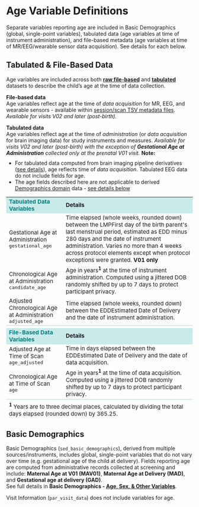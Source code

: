# Age Variable Definitions

Separate variables reporting age are included in Basic Demographics (global, single-point variables), tabulated data (age variables at time of instrument administration), and file-based metadata (age variables at time of MR/EEG/wearable sensor data acquisition). See details for each below.

## Tabulated & File-Based Data

Age variables are included across both **[raw file-based](../datacuration/file-based-data.md#raw-bids)** and **[tabulated](../datacuration/phenotypes.md)** datasets to describe the child’s age at the time of data collection.


<i class="fa-solid fa-folder-open"></i> <b>File-based data</b><br>
Age variables reflect age at the time of <i>data acquisition</i> for MR, EEG, and wearable sensors - available within <a href="../../datacuration/file-based-data/#participant-session-scan-level-data">session/scan TSV metadata files</a>. <i>Available for visits V02 and later (post-birth).</i>

<i class="fa-solid fa-table"></i> <b>Tabulated data</b><br>
Age variables reflect age at the time of <i>administration</i> (or <i>data acquisition</i> for brain imaging data) for study instruments and measures. <i>Available for visits V02 and later (post-birth) with the exception of <b>Gestational Age at Administration</b> collected only at the prenatal V01 visit.</i> **Note:**
<ul style="margin-top: -4px;">
<li>For tabulated data computed from brain imaging pipeline derivatives (<a href="../../datacuration/overview/#warning" target="_blank">see details</a>), age reflects time of <i>data acquisition</i>. Tabulated EEG data do not include fields for age.</li> 
<li>The age fields described here are not applicable to derived <a href="../#demo" target="_blank">Demographics domain</a> data - <a href="#basic-demographics">see details below</a></li>
</ul>

<table class="compact-table-no-vertical-lines" style="width: 100%; border-collapse: collapse; table-layout: fixed; font-size: 15px;">
<tbody>
<tr style="background-color: #009e9e34;">
  <td style="color: teal;"><i class="fa-solid fa-table"></i> <b>Tabulated Data Variables</b></td>
  <td><b>Details</b></td>
</tr>
<tr>
<td>Gestational Age at Administration<br><code>gestational_age</code></td>
<td style="word-wrap: break-word; white-space: normal;">
  Time elapsed (whole weeks, rounded down) between the  
  <span class="tooltip tooltip-left">LMP<span class="tooltiptext">First day of the birth parent's last menstrual period, estimated as EDD minus 280 days</span></span> and the date of instrument administration. Varies no more than 4 weeks across protocol elements except when protocol exceptions were granted. <b>V01 only</b>
</td>
</tr>
<tr>
<td>Chronological Age at Administration<br><code>candidate_age</code></td>
<td style="word-wrap: break-word; white-space: normal;">
  Age in years<sup><b>1</b></sup> at the time of instrument administration. Computed using a jittered DOB randomly shifted by up to 7 days to protect participant privacy.
</td>
</tr>
<tr>
<td>Adjusted Chronological Age at Administration<br><code>adjusted_age</code></td>
<td style="word-wrap: break-word; white-space: normal;">
  Time elapsed (whole weeks, rounded down) between the 
  <span class="tooltip">EDD<span class="tooltiptext">Estimated Date of Delivery</span></span> 
  and the date of instrument administration.
</td>
</tr>
<tr><td colspan="2" style="border-top: 2px solid #cce7e7;"></td></tr>

<tr style="background-color: #009e9e34;">
  <td style="color: teal;"><i class="fa-solid fa-folder-open"></i> <b>File-Based Data Variables</b></td>
  <td><b>Details</b></td>
</tr>
<tr>
<td>Adjusted Age at Time of Scan<br><code>age_adjusted</code></td>
<td style="word-wrap: break-word; white-space: normal;">
  Time in days elapsed between the 
  <span class="tooltip">EDD<span class="tooltiptext">Estimated Date of Delivery</span></span> 
  and the date of data acquisition.
</td>
</tr>
<tr>
<td>Chronological Age at Time of Scan<br><code>age</code></td>
<td style="word-wrap: break-word; white-space: normal;">
  Age in years<sup><b>1</b></sup> at the time of data acquisition. Computed using a jittered DOB randomly shifted by up to 7 days to protect participant privacy.
</td>
</tr>
</tbody>
<tfoot>
<tr>
  <td colspan="2" style="word-wrap: break-word; white-space: normal; border-top: 2px solid #cce7e7; padding-top: 6px;">
    <sup><b>1</b></sup> Years are to three decimal places, calculated by dividing the total days elapsed (rounded down) by 365.25.
  </td>
</tr>
</tfoot>
</table>


## Basic Demographics

Basic Demographics (`sed_basic_demographics`), derived from multiple sources/instruments, includes global, single-point variables that do not vary over time (e.g. gestational age of the child at delivery). Fields reporting age are computed from administrative records collected at screening and include: **Maternal Age at V01 (MAV01)**, **Maternal Age at Delivery (MAD)**, and **Gestational age at delivery (GAD)**.<br>
See full details in **Basic Demographics - [Age, Sex, & Other Variables](demo/basicdemo.md#age-sex-other-variables)**.

Visit Information (`par_visit_data`) does not include variables for age.



